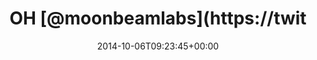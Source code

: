 ---
retweeted: false
source: <a href="http://corebird.baedert.org" rel="nofollow">Corebird</a>
entities:
  hashtags: []
  symbols: []
  user_mentions:
  - name: Lucas Dohmen
    screen_name: moonbeamlabs
    indices:
    - '3'
    - '16'
    id_str: '28508951'
    id: '28508951'
  urls: []
display_text_range:
- '0'
- '71'
favorite_count: '3'
id_str: '519055400801685504'
truncated: false
retweet_count: '1'
id: '519055400801685504'
created_at: Mon Oct 06 09:23:45 +0000 2014
favorited: false
full_text: OH [@moonbeamlabs](https://twitter.com/moonbeamlabs) »Es wird kein Code
  geschrieben. Es wird NUR. GEDACHT.«
lang: de
tags:
- pesos:twitter
date: '2014-10-06T09:23:45+00:00'
src: https://twitter.com/bascht/status/519055400801685504
original_url: https://twitter.com/bascht/status/519055400801685504
type: twitter_tweet
text: OH [@moonbeamlabs](https://twitter.com/moonbeamlabs) »Es wird kein Code geschrieben.
  Es wird NUR. GEDACHT.«
title: OH [@moonbeamlabs](https://twit

---
